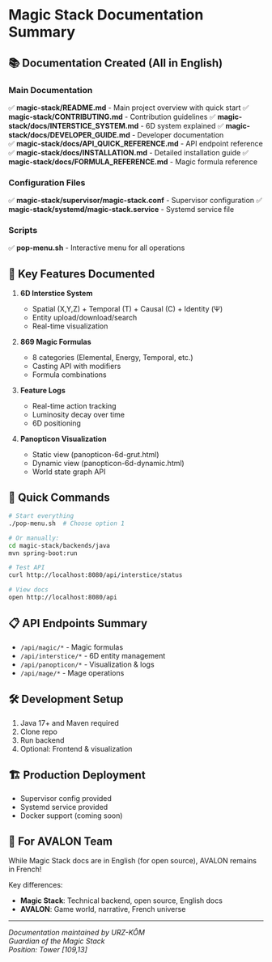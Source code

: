 # Magic Stack Documentation Summary

## 📚 Documentation Created (All in English)

### Main Documentation
✅ **magic-stack/README.md** - Main project overview with quick start
✅ **magic-stack/CONTRIBUTING.md** - Contribution guidelines
✅ **magic-stack/docs/INTERSTICE_SYSTEM.md** - 6D system explained
✅ **magic-stack/docs/DEVELOPER_GUIDE.md** - Developer documentation  
✅ **magic-stack/docs/API_QUICK_REFERENCE.md** - API endpoint reference
✅ **magic-stack/docs/INSTALLATION.md** - Detailed installation guide
✅ **magic-stack/docs/FORMULA_REFERENCE.md** - Magic formula reference

### Configuration Files
✅ **magic-stack/supervisor/magic-stack.conf** - Supervisor configuration
✅ **magic-stack/systemd/magic-stack.service** - Systemd service file

### Scripts
✅ **pop-menu.sh** - Interactive menu for all operations

## 🎯 Key Features Documented

1. **6D Interstice System**
   - Spatial (X,Y,Z) + Temporal (T) + Causal (C) + Identity (Ψ)
   - Entity upload/download/search
   - Real-time visualization

2. **869 Magic Formulas**
   - 8 categories (Elemental, Energy, Temporal, etc.)
   - Casting API with modifiers
   - Formula combinations

3. **Feature Logs**
   - Real-time action tracking
   - Luminosity decay over time
   - 6D positioning

4. **Panopticon Visualization**
   - Static view (panopticon-6d-grut.html)
   - Dynamic view (panopticon-6d-dynamic.html)
   - World state graph API

## 🚀 Quick Commands

```bash
# Start everything
./pop-menu.sh  # Choose option 1

# Or manually:
cd magic-stack/backends/java
mvn spring-boot:run

# Test API
curl http://localhost:8080/api/interstice/status

# View docs
open http://localhost:8080/api
```

## 📋 API Endpoints Summary

- `/api/magic/*` - Magic formulas
- `/api/interstice/*` - 6D entity management  
- `/api/panopticon/*` - Visualization & logs
- `/api/mage/*` - Mage operations

## 🛠️ Development Setup

1. Java 17+ and Maven required
2. Clone repo
3. Run backend
4. Optional: Frontend & visualization

## 🏗️ Production Deployment

- Supervisor config provided
- Systemd service provided
- Docker support (coming soon)

## 📖 For AVALON Team

While Magic Stack docs are in English (for open source), AVALON remains in French! 

Key differences:
- **Magic Stack**: Technical backend, open source, English docs
- **AVALON**: Game world, narrative, French universe

---

*Documentation maintained by URZ-KÔM*  
*Guardian of the Magic Stack*  
*Position: Tower [109,13]*